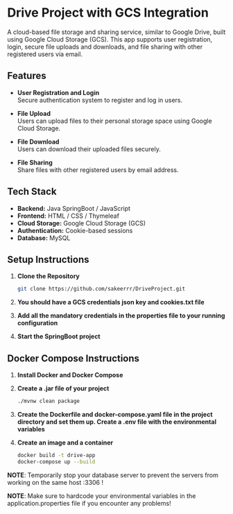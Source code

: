 # Drive Project with GCS Integration

A cloud-based file storage and sharing service, similar to Google Drive, built using Google Cloud Storage (GCS). This app supports user registration, login, secure file uploads and downloads, and file sharing with other registered users via email.

## Features

- **User Registration and Login**  
  Secure authentication system to register and log in users.

- **File Upload**  
  Users can upload files to their personal storage space using Google Cloud Storage.

- **File Download**  
  Users can download their uploaded files securely.

- **File Sharing**  
  Share files with other registered users by email address.

## Tech Stack

- **Backend:** Java SpringBoot / JavaScript 
- **Frontend:** HTML / CSS / Thymeleaf
- **Cloud Storage:** Google Cloud Storage (GCS)
- **Authentication:** Cookie-based sessions
- **Database:** MySQL

## Setup Instructions

1. **Clone the Repository**
   ```bash
   git clone https://github.com/sakeerrr/DriveProject.git

2. **You should have a GCS credentials json key and cookies.txt file**

3. **Add all the mandatory credentials in the properties file to your running configuration**

4. **Start the SpringBoot project**


## Docker Compose Instructions
1. **Install Docker and Docker Compose**

2. **Create a .jar file of your project**
    ```bash
    ./mvnw clean package

3. **Create the Dockerfile and docker-compose.yaml file in the project directory and set them up. Create a .env file with 
the environmental variables**

4. **Create an image and a container**
    ```bash
    docker build -t drive-app
    docker-compose up --build
**NOTE**:
Temporarily stop your database server to prevent the servers from working on the same host :3306 !

**NOTE**:
Make sure to hardcode your environmental variables in the application.properties file if you encounter any problems!